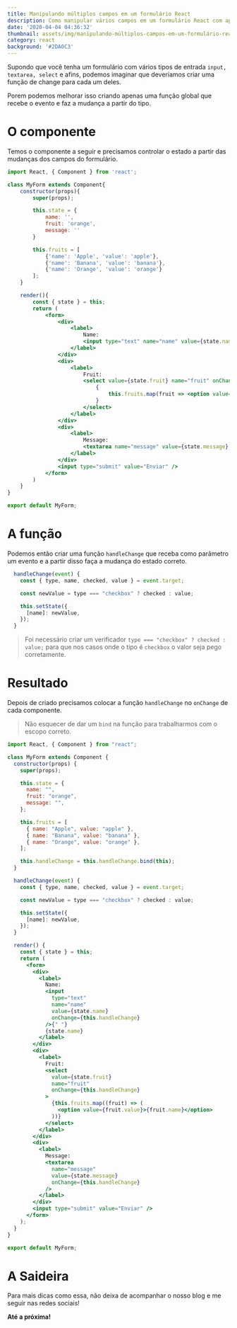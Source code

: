 ```yaml
---
title: Manipulando múltiplos campos em um formulário React
description: Como manipular vários campos em um formulário React com apenas uma função.
date: '2020-04-04 04:36:32'
thumbnail: assets/img/manipulando-múltiplos-campos-em-um-formulário-react.png
category: react
background: '#2DA0C3'
---
```

Supondo que você tenha um formulário com vários tipos de entrada `input, textarea, select` e afins, podemos imaginar que deveríamos criar uma função de change para cada um deles.

Porem podemos melhorar isso criando apenas uma função global que recebe o evento e faz a mudança a partir do tipo.

# O componente

Temos o componente a seguir e precisamos controlar o estado a partir das mudanças dos campos do formulário.

```jsx
import React, { Component } from 'react';

class MyForm extends Component{
    constructor(props){
        super(props);

        this.state = {
            name: '',
            fruit: 'orange',
            message: ''
        }

        this.fruits = [
            {'name': 'Apple', 'value': 'apple'},
            {'name': 'Banana', 'value': 'banana'},
            {'name': 'Orange', 'value': 'orange'}
        ];
    }

    render(){
        const { state } = this;
        return (
            <form>
                <div>
                    <label>
                        Name:
                        <input type="text" name="name" value={state.name} onChange={} /> {state.name}
                    </label>
                </div>
                <div>
                    <label>
                        Fruit:
                        <select value={state.fruit} name="fruit" onChange={}>
                            {
                                this.fruits.map(fruit => <option value={fruit.value} >{fruit.name}</option>)
                            }
                        </select>
                    </label>
                </div>
                <div>
                    <label>
                        Message:
                        <textarea name="message" value={state.message} onChange={} />
                    </label>
                </div>
                <input type="submit" value="Enviar" />
            </form>
        )
    }
}

export default MyForm;
```

# A função

Podemos então criar uma função `handleChange` que receba como parâmetro um evento e a partir disso faça a mudança do estado correto.

```jsx
  handleChange(event) {
    const { type, name, checked, value } = event.target;

    const newValue = type === "checkbox" ? checked : value;

    this.setState({
      [name]: newValue,
    });
  }
```

> Foi necessário criar um verificador `type === "checkbox" ? checked : value;` para que nos casos onde o tipo é `checkbox` o valor seja pego corretamente.

# Resultado

Depois de criado precisamos colocar a função `handleChange` no `onChange` de cada componente.

> Não esquecer de dar um `bind` na função para trabalharmos com o escopo correto.

```jsx
import React, { Component } from "react";

class MyForm extends Component {
  constructor(props) {
    super(props);

    this.state = {
      name: "",
      fruit: "orange",
      message: "",
    };

    this.fruits = [
      { name: "Apple", value: "apple" },
      { name: "Banana", value: "banana" },
      { name: "Orange", value: "orange" },
    ];

    this.handleChange = this.handleChange.bind(this);
  }

  handleChange(event) {
    const { type, name, checked, value } = event.target;

    const newValue = type === "checkbox" ? checked : value;

    this.setState({
      [name]: newValue,
    });
  }

  render() {
    const { state } = this;
    return (
      <form>
        <div>
          <label>
            Name:
            <input
              type="text"
              name="name"
              value={state.name}
              onChange={this.handleChange}
            />{" "}
            {state.name}
          </label>
        </div>
        <div>
          <label>
            Fruit:
            <select
              value={state.fruit}
              name="fruit"
              onChange={this.handleChange}
            >
              {this.fruits.map((fruit) => (
                <option value={fruit.value}>{fruit.name}</option>
              ))}
            </select>
          </label>
        </div>
        <div>
          <label>
            Message:
            <textarea
              name="message"
              value={state.message}
              onChange={this.handleChange}
            />
          </label>
        </div>
        <input type="submit" value="Enviar" />
      </form>
    );
  }
}

export default MyForm;
```

# A Saideira

Para mais dicas como essa, não deixa de acompanhar o nosso blog e me seguir nas redes sociais! 

**Até a próxima!**